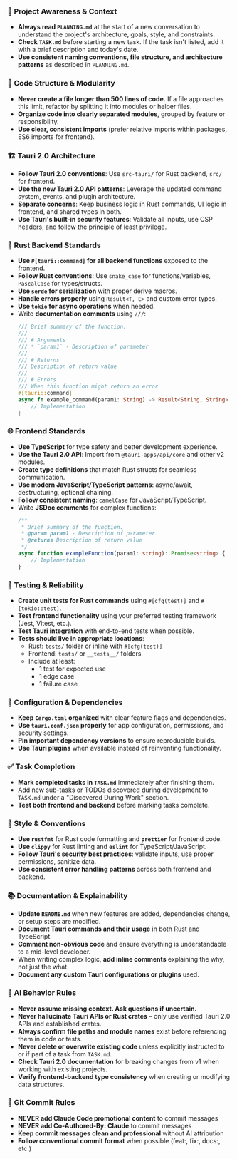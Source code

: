### 🔄 Project Awareness & Context
- **Always read `PLANNING.md`** at the start of a new conversation to understand the project's architecture, goals, style, and constraints.
- **Check `TASK.md`** before starting a new task. If the task isn't listed, add it with a brief description and today's date.
- **Use consistent naming conventions, file structure, and architecture patterns** as described in `PLANNING.md`.

### 🧱 Code Structure & Modularity
- **Never create a file longer than 500 lines of code.** If a file approaches this limit, refactor by splitting it into modules or helper files.
- **Organize code into clearly separated modules**, grouped by feature or responsibility.
- **Use clear, consistent imports** (prefer relative imports within packages, ES6 imports for frontend).

### 🏗️ Tauri 2.0 Architecture
- **Follow Tauri 2.0 conventions**: Use `src-tauri/` for Rust backend, `src/` for frontend.
- **Use the new Tauri 2.0 API patterns**: Leverage the updated command system, events, and plugin architecture.
- **Separate concerns**: Keep business logic in Rust commands, UI logic in frontend, and shared types in both.
- **Use Tauri's built-in security features**: Validate all inputs, use CSP headers, and follow the principle of least privilege.

### 🦀 Rust Backend Standards
- **Use `#[tauri::command]` for all backend functions** exposed to the frontend.
- **Follow Rust conventions**: Use `snake_case` for functions/variables, `PascalCase` for types/structs.
- **Use `serde` for serialization** with proper derive macros.
- **Handle errors properly** using `Result<T, E>` and custom error types.
- **Use `tokio` for async operations** when needed.
- Write **documentation comments** using `///`:
  ```rust
  /// Brief summary of the function.
  ///
  /// # Arguments
  /// * `param1` - Description of parameter
  ///
  /// # Returns
  /// Description of return value
  ///
  /// # Errors
  /// When this function might return an error
  #[tauri::command]
  async fn example_command(param1: String) -> Result<String, String> {
      // Implementation
  }
  ```

### 🌐 Frontend Standards
- **Use TypeScript** for type safety and better development experience.
- **Use the Tauri 2.0 API**: Import from `@tauri-apps/api/core` and other v2 modules.
- **Create type definitions** that match Rust structs for seamless communication.
- **Use modern JavaScript/TypeScript patterns**: async/await, destructuring, optional chaining.
- **Follow consistent naming**: `camelCase` for JavaScript/TypeScript.
- Write **JSDoc comments** for complex functions:
  ```typescript
  /**
   * Brief summary of the function.
   * @param param1 - Description of parameter
   * @returns Description of return value
   */
  async function exampleFunction(param1: string): Promise<string> {
      // Implementation
  }
  ```

### 🧪 Testing & Reliability
- **Create unit tests for Rust commands** using `#[cfg(test)]` and `#[tokio::test]`.
- **Test frontend functionality** using your preferred testing framework (Jest, Vitest, etc.).
- **Test Tauri integration** with end-to-end tests when possible.
- **Tests should live in appropriate locations**:
  - Rust: `tests/` folder or inline with `#[cfg(test)]`
  - Frontend: `tests/` or `__tests__/` folders
  - Include at least:
    - 1 test for expected use
    - 1 edge case  
    - 1 failure case

### 🔧 Configuration & Dependencies
- **Keep `Cargo.toml` organized** with clear feature flags and dependencies.
- **Use `tauri.conf.json` properly** for app configuration, permissions, and security settings.
- **Pin important dependency versions** to ensure reproducible builds.
- **Use Tauri plugins** when available instead of reinventing functionality.

### ✅ Task Completion
- **Mark completed tasks in `TASK.md`** immediately after finishing them.
- Add new sub-tasks or TODOs discovered during development to `TASK.md` under a "Discovered During Work" section.
- **Test both frontend and backend** before marking tasks complete.

### 📎 Style & Conventions
- **Use `rustfmt`** for Rust code formatting and **`prettier`** for frontend code.
- **Use `clippy`** for Rust linting and **`eslint`** for TypeScript/JavaScript.
- **Follow Tauri's security best practices**: validate inputs, use proper permissions, sanitize data.
- **Use consistent error handling patterns** across both frontend and backend.

### 📚 Documentation & Explainability  
- **Update `README.md`** when new features are added, dependencies change, or setup steps are modified.
- **Document Tauri commands and their usage** in both Rust and TypeScript.
- **Comment non-obvious code** and ensure everything is understandable to a mid-level developer.
- When writing complex logic, **add inline comments** explaining the why, not just the what.
- **Document any custom Tauri configurations or plugins** used.

### 🧠 AI Behavior Rules
- **Never assume missing context. Ask questions if uncertain.**
- **Never hallucinate Tauri APIs or Rust crates** – only use verified Tauri 2.0 APIs and established crates.
- **Always confirm file paths and module names** exist before referencing them in code or tests.
- **Never delete or overwrite existing code** unless explicitly instructed to or if part of a task from `TASK.md`.
- **Check Tauri 2.0 documentation** for breaking changes from v1 when working with existing projects.
- **Verify frontend-backend type consistency** when creating or modifying data structures.

### 📝 Git Commit Rules
- **NEVER add Claude Code promotional content** to commit messages
- **NEVER add Co-Authored-By: Claude** to commit messages
- **Keep commit messages clean and professional** without AI attribution
- **Follow conventional commit format** when possible (feat:, fix:, docs:, etc.)